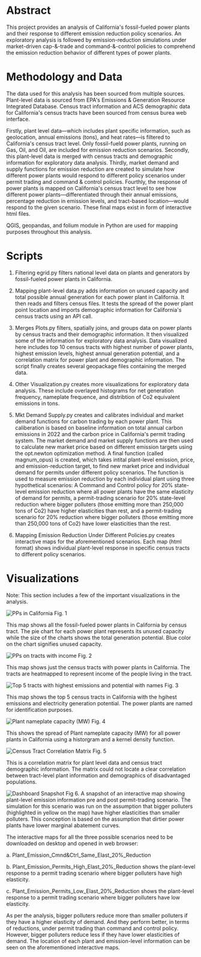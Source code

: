 # Abstract

This project provides an analysis of California's fossil-fueled power plants and their response to different emission reduction policy scenarios. An exploratory analysis is followed by emission-reduction simulations under market-driven cap-&-trade and command-&-control policies to comprehend the emission reduction behavior of different types of power plants.

# Methodology and Data

The data used for this analysis has been sourced from multiple sources. Plant-level data is sourced from EPA's Emissions & Generation Resource Integrated Database. Census tract information and ACS demographic data for California's census tracts have been sourced from census burea web interface. 

Firstly, plant level data—which includes plant specific information, such as geolocation, annual emissions (tons), and heat rates—is filtered to California's census tract level. Only fossil-fueld power plants, running on Gas, Oil, and Oil, are included for emission reduction scenarios. Secondly, this plant-level data is merged with census tracts and demographic information for exploratory data analysis. Thirdly, market demand and supply functions for emission reduction are created to simulate how different power plants would respond to different policy scenarios under permit trading and command & control policies. Fourthly, the response of power plants is mapped on California's census tract level to see how different power plants—differentiated through their annual emissions, percentage reduction in emission levels, and tract-based location—would respond to the given scenario. These final maps exist in form of interactive html files.  

QGIS, geopandas, and folium module in Python are used for mapping purposes throughout this analysis. 

# Scripts

1. Filtering egrid.py filters national level data on plants and generators by fossil-fueled power plants in California. 

2. Mapping plant-level data.py adds information on unused capacity and total possible annual generation for each power plant in California. It then reads and filters census files. It tests the spread of the power plant point location and imports demographic information for California's census tracts using an API call. 

3. Merges Plots.py filters, spatially joins, and groups data on power plants by census tracts and their demographic information. It then visualized some of the information for exploratory data analysis. Data visualized here includes top 10 census tracts with highest number of power plants, highest emission levels, highest annual generation potential, and a correlation matrix for power plant and demographic information. The script finally creates several geopackage files containing the merged data.

4. Other Visualization.py creates more visualizations for exploratory data analysis. These include overlayed histograms for net generation frequency, nameplate frequence, and distribtion of Co2 equivalent emissions in tons. 

5. Mkt Demand Supply.py creates and calibrates individual and market demand functions for carbon trading by each power plant. This caliberation is based on baseline information on total annual carbon emissions in 2022 and the carbon price in California's permit trading system. The market demand and market supply functions are then used to calculate new market price based on different emission targets using the opt.newton optimization method. A final function (called magnum_opus) is created, which takes intital plant-level emission, price, and emission-reduction target, to find new market price and individual demand for permits under different policy scenarios. The function is used to measure emission reduction by each individual plant using three hypothetical scenarios: A Command and Control policy for 20% state-level emission reduction where all power plants have the same elasticity of demand for permits, a permit-trading scenario for 20% state-level reduction where bigger polluters (those emitting more than 250,000 tons of Co2) have higher elasticities than rest, and a permit-trading scenario for 20% reduction where bigger polluters (those emitting more than 250,000 tons of Co2) have lower elasticities than the rest. 

6. Mapping Emission Reduction Under Different Policies.py creates interactive maps for the aforementioned scenarios. Each map (html format) shows individual plant-level response in specific census tracts to different policy scenarios.

# Visualizations
Note: This section includes a few of the important visualizations in the analysis. 

![PPs in California](Plant%20Mapping%20in%20California%20(Census%20Tract%20Level).png)
Fig. 1

This map shows all the fossil-fueled power plants in California by census tract. The pie chart for each power plant represents its unused capacity while the size of the charts shows the total generation potential. Blue color on the chart signifies unused capacity.

![PPs on tracts with income](Power%20Plants%20by%20Tracts%20with%20PPs%20and%20Income.png)
Fig. 2

This map shows just the census tracts with power plants in California. The tracts are heatmapped to represent income of the people living in the tract. 

![Top 5 tracts with highest emissions and potential with names](Top%205%20tracts%20with%20highest%20emissions%20and%20potential%20with%20names.png)
Fig. 3

This map shows the top 5 census tracts in California with the hgihest emissions and electricity generation potential. The power plants are named for identification purposes. 

![Plant nameplate capacity (MW)](res_Plant%20nameplate%20capacity%20(MW).png)
Fig. 4

This shows the spread of Plant nameplate capacity (MW) for all power plants in California using a historgram and a kernel density function.

![Census Tract Correlation Matrix](Census%20Tract%20Correlation%20Matrix.png)
Fig. 5

This is a correlation matrix for plant level data and census tract demographic information. The matrix could not locate a clear correlation between tract-level plant information and demographics of disadvantaged populations. 

![Dashboard Snapshot](Dashboard%20Snapshot.png)
Fig 6. A snapshot of an interactive map showing plant-level emission information pre and post permit-trading scenario. The simulation for this scenario was run on the assumption that bigger polluters (highlighted in yellow on the map) have higher elasticities than smaller polluters. This conception is based on the assumption that dirtier power plants have lower marginal abatement curves. 

The interactive maps for all the three possible scenarios need to be downloaded on desktop and opened in web browser:

a. Plant_Emission_Cmnd&Ctrl_Same_Elast_20%_Reduction

b. Plant_Emission_Permits_High_Elast_20%_Reduction shows the plant-level response to a permit trading scenario where bigger polluters have high elasticity.

c. Plant_Emission_Permits_Low_Elast_20%_Reduction shows the plant-level response to a permit trading scenario where bigger polluters have low elasticity.

As per the analysis, bigger polluters reduce more than smaller polluters if they have a higher elasticity of demand. And they perform better, in terms of reductions, under permit trading than command and control policy. However, bigger polluters reduce less if they have lower elasticities of demand. The location of each plant and emission-level information can be seen on the aforementioned interactive maps.


